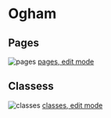 Ogham
=====
Pages
-----

![pages](http://yuml.me/1646e5b7.svg)
[pages, edit mode](http://yuml.me/edit/1646e5b7)

Classess
--------
![classes](http://yuml.me/92b0cc36.svg)
[classes, edit mode](http://yuml.me/edit/92b0cc36)
